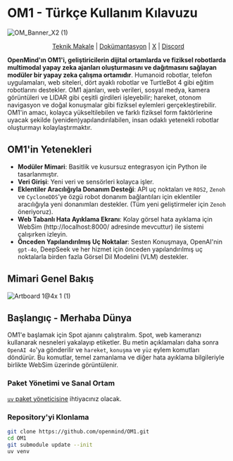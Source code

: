 # OM1 - Türkçe Kullanım Kılavuzu

![OM_Banner_X2 (1)](https://github.com/user-attachments/assets/853153b7-351a-433d-9e1a-d257b781f93c)

<p align="center">  <a href="https://arxiv.org/abs/2412.18588">Teknik Makale</a> |  <a href="https://docs.openmind.org/">Dokümantasyon</a> |  <a href="https://x.com/openmind_agi">X</a> | <a href="https://discord.gg/VUjpg4ef5n">Discord</a> </p>

**OpenMind'ın OM1'i, geliştiricilerin dijital ortamlarda ve fiziksel robotlarda multimodal yapay zeka ajanları oluşturmasını ve dağıtmasını sağlayan modüler bir yapay zeka çalışma ortamıdır**. Humanoid robotlar, telefon uygulamaları, web siteleri, dört ayaklı robotlar ve TurtleBot 4 gibi eğitim robotlarını destekler. OM1 ajanları, web verileri, sosyal medya, kamera görüntüleri ve LIDAR gibi çeşitli girdileri işleyebilir; hareket, otonom navigasyon ve doğal konuşmalar gibi fiziksel eylemleri gerçekleştirebilir. OM1'in amacı, kolayca yükseltilebilen ve farklı fiziksel form faktörlerine uyacak şekilde (yeniden)yapılandırılabilen, insan odaklı yetenekli robotlar oluşturmayı kolaylaştırmaktır.

## OM1'in Yetenekleri

* **Modüler Mimari**: Basitlik ve kusursuz entegrasyon için Python ile tasarlanmıştır.
* **Veri Girişi**: Yeni veri ve sensörleri kolayca işler.
* **Eklentiler Aracılığıyla Donanım Desteği**: API uç noktaları ve `ROS2`, `Zenoh` ve `CycloneDDS`'ye özgü robot donanım bağlantıları için eklentiler aracılığıyla yeni donanımları destekler. (Tüm yeni geliştirmeler için `Zenoh` öneriyoruz).
* **Web Tabanlı Hata Ayıklama Ekranı**: Kolay görsel hata ayıklama için WebSim (http://localhost:8000/ adresinde mevcuttur) ile sistemi çalışırken izleyin.
* **Önceden Yapılandırılmış Uç Noktalar**: Sesten Konuşmaya, OpenAI'nin `gpt-4o`, DeepSeek ve her hizmet için önceden yapılandırılmış uç noktalarla birden fazla Görsel Dil Modelini (VLM) destekler.

## Mimari Genel Bakış
![Artboard 1@4x 1 (1)](https://github.com/user-attachments/assets/14e9b916-4df7-4700-9336-2983c85be311)

## Başlangıç - Merhaba Dünya

OM1'e başlamak için Spot ajanını çalıştıralım. Spot, web kameranızı kullanarak nesneleri yakalayıp etiketler. Bu metin açıklamaları daha sonra `OpenAI 4o`'ya gönderilir ve `hareket`, `konuşma` ve `yüz` eylem komutları döndürür. Bu komutlar, temel zamanlama ve diğer hata ayıklama bilgileriyle birlikte WebSim üzerinde görüntülenir.

### Paket Yönetimi ve Sanal Ortam

[`uv` paket yöneticisine](https://docs.astral.sh/uv/getting-started/installation/) ihtiyacınız olacak.

### Repository'yi Klonlama

```bash
git clone https://github.com/openmind/OM1.git
cd OM1
git submodule update --init
uv venv
